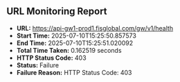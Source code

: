 ## URL Monitoring Report

- **URL:** https://api-gw1-prod1.fisglobal.com/gw/v1/health
- **Start Time:** 2025-07-10T15:25:50.857573
- **End Time:** 2025-07-10T15:25:51.020092
- **Total Time Taken:** 0.162519 seconds
- **HTTP Status Code:** 403
- **Status:** Failure
- **Failure Reason:** HTTP Status Code: 403
